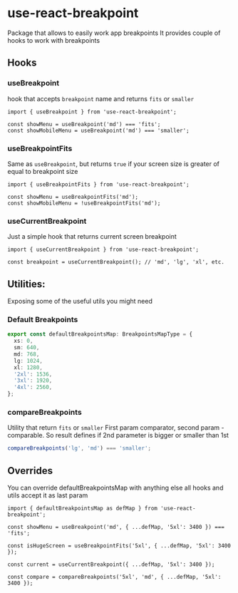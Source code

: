 # use-react-breakpoint

Package that allows to easily work app breakpoints
It provides couple of hooks to work with breakpoints

## Hooks

### useBreakpoint

hook that accepts `breakpoint` name and returns `fits` or `smaller`

```tsx
import { useBreakpoint } from 'use-react-breakpoint';

const showMenu = useBreakpoint('md') === 'fits';
const showMobileMenu = useBreakpoint('md') === 'smaller';
```

### useBreakpointFits

Same as `useBreakpoint`, but returns `true` if your screen size is greater of equal to breakpoint size

```tsx
import { useBreakpointFits } from 'use-react-breakpoint';

const showMenu = useBreakpointFits('md');
const showMobileMenu = !useBreakpointFits('md');
```

### useCurrentBreakpoint

Just a simple hook that returns current screen breakpoint

```tsx
import { useCurrentBreakpoint } from 'use-react-breakpoint';

const breakpoint = useCurrentBreakpoint(); // 'md', 'lg', 'xl', etc.
```

## Utilities:

Exposing some of the useful utils you might need

### Default Breakpoints

```ts
export const defaultBreakpointsMap: BreakpointsMapType = {
  xs: 0,
  sm: 640,
  md: 768,
  lg: 1024,
  xl: 1280,
  '2xl': 1536,
  '3xl': 1920,
  '4xl': 2560,
};
```

### compareBreakpoints

Utility that return `fits` or `smaller`
First param comparator, second param - comparable. So result defines if 2nd parameter is bigger or smaller than 1st

```js
compareBreakpoints('lg', 'md') === 'smaller';
```

## Overrides

You can override defaultBreakpointsMap with anything else
all hooks and utils accept it as last param

```tsx
import { defaultBreakpointsMap as defMap } from 'use-react-breakpoint';

const showMenu = useBreakpoint('md', { ...defMap, '5xl': 3400 }) === 'fits';

const isHugeScreen = useBreakpointFits('5xl', { ...defMap, '5xl': 3400 });

const current = useCurrentBreakpoint({ ...defMap, '5xl': 3400 });

const compare = compareBreakpoints('5xl', 'md', { ...defMap, '5xl': 3400 });
```
